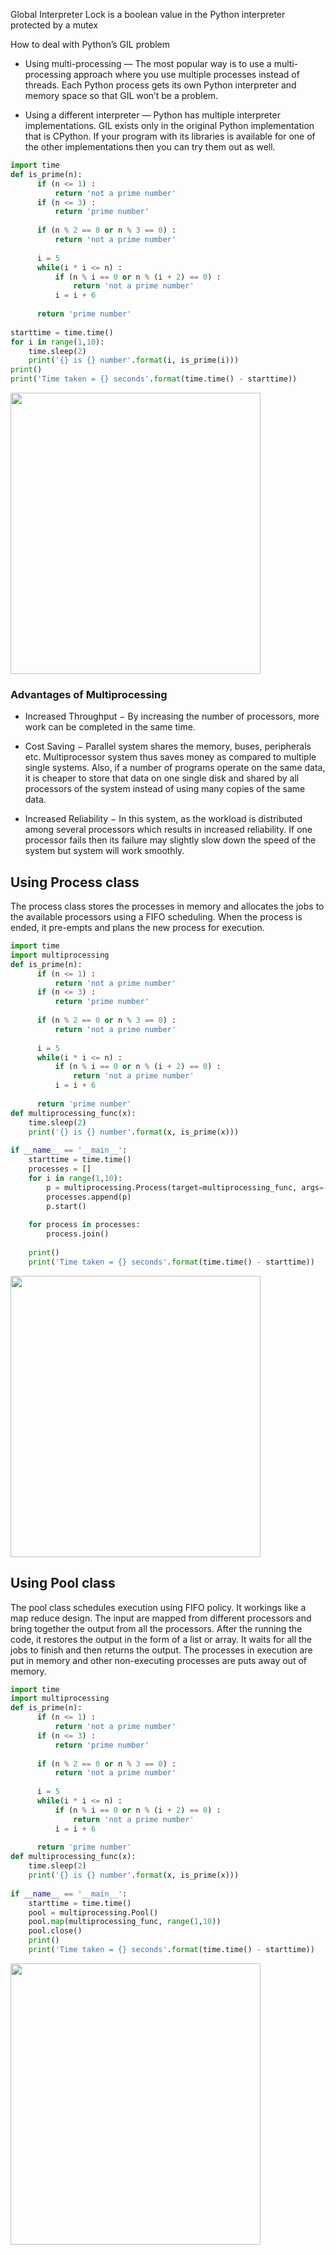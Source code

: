 Global Interpreter Lock is a boolean value in the Python interpreter protected by a mutex

How to deal with Python’s GIL problem

- Using multi-processing — The most popular way is to use a multi-processing approach where you use multiple processes instead of threads. Each Python process gets its own Python interpreter and memory space so that GIL won’t be a problem.

- Using a different interpreter — Python has multiple interpreter implementations. GIL exists only in the original Python implementation that is CPython. If your program with its libraries is available for one of the other implementations then you can try them out as well.

```python
import time
def is_prime(n):
      if (n <= 1) : 
          return 'not a prime number'
      if (n <= 3) : 
          return 'prime number'
          
      if (n % 2 == 0 or n % 3 == 0) : 
          return 'not a prime number'
    
      i = 5
      while(i * i <= n) : 
          if (n % i == 0 or n % (i + 2) == 0) : 
              return 'not a prime number'
          i = i + 6
    
      return 'prime number'
    
starttime = time.time()
for i in range(1,10):
    time.sleep(2)
    print('{} is {} number'.format(i, is_prime(i)))
print()    
print('Time taken = {} seconds'.format(time.time() - starttime))
```

<img align="center" width="400" height="450" src="https://miro.medium.com/max/487/1*y49uIX5VXBWmNoe6v-540g.png">


### Advantages of Multiprocessing

- Increased Throughput − By increasing the number of processors, more work can be completed in the same time.

- Cost Saving − Parallel system shares the memory, buses, peripherals etc. Multiprocessor system thus saves money as compared to multiple single systems. Also, if a number of programs operate on the same data, it is cheaper to store that data on one single disk and shared by all processors of the system instead of using many copies of the same data.

- Increased Reliability − In this system, as the workload is distributed among several processors which results in increased reliability. If one processor fails then its failure may slightly slow down the speed of the system but system will work smoothly.

## Using Process class

The process class stores the processes in memory and allocates the jobs to the available processors using a FIFO scheduling. When the process is ended, it pre-empts and plans the new process for execution.

```python
import time
import multiprocessing
def is_prime(n):
      if (n <= 1) : 
          return 'not a prime number'
      if (n <= 3) : 
          return 'prime number'
          
      if (n % 2 == 0 or n % 3 == 0) : 
          return 'not a prime number'
    
      i = 5
      while(i * i <= n) : 
          if (n % i == 0 or n % (i + 2) == 0) : 
              return 'not a prime number'
          i = i + 6
    
      return 'prime number'
def multiprocessing_func(x):
    time.sleep(2)
    print('{} is {} number'.format(x, is_prime(x)))
    
if __name__ == '__main__':
    starttime = time.time()
    processes = []
    for i in range(1,10):
        p = multiprocessing.Process(target=multiprocessing_func, args=(i,))
        processes.append(p)
        p.start()
        
    for process in processes:
        process.join()
        
    print()    
    print('Time taken = {} seconds'.format(time.time() - starttime))
```

<img align="center" width="400" height="450" src="https://miro.medium.com/max/468/1*44lINvP-3XntPe7nR4kgTQ.png">

## Using Pool class

The pool class schedules execution using FIFO policy. It workings like a map reduce design. The input are mapped from different processors and bring together the output from all the processors. After the running the code, it restores the output in the form of a list or array. It waits for all the jobs to finish and then returns the output. The processes in execution are put in memory and other non-executing processes are puts away out of memory.

```python
import time
import multiprocessing
def is_prime(n):
      if (n <= 1) : 
          return 'not a prime number'
      if (n <= 3) : 
          return 'prime number'
          
      if (n % 2 == 0 or n % 3 == 0) : 
          return 'not a prime number'
    
      i = 5
      while(i * i <= n) : 
          if (n % i == 0 or n % (i + 2) == 0) : 
              return 'not a prime number'
          i = i + 6
    
      return 'prime number'
def multiprocessing_func(x):
    time.sleep(2)
    print('{} is {} number'.format(x, is_prime(x)))
    
if __name__ == '__main__':
    starttime = time.time()
    pool = multiprocessing.Pool()
    pool.map(multiprocessing_func, range(1,10))
    pool.close()
    print()
    print('Time taken = {} seconds'.format(time.time() - starttime))
```

<img align="center" width="400" height="450" src="https://miro.medium.com/max/463/1*ubuThDHEEP9Cn2vBT3FS9g.png">

